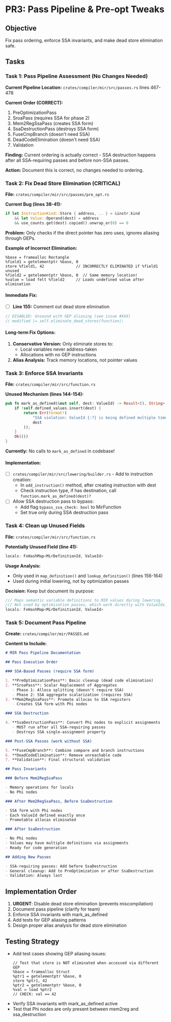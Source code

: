 # PR3: Pass Pipeline & Pre-opt Tweaks

## Objective

Fix pass ordering, enforce SSA invariants, and make dead store elimination safe.

## Tasks

### Task 1: Pass Pipeline Assessment (No Changes Needed)

**Current Pipeline Location:** `crates/compiler/mir/src/passes.rs` lines 467-478

**Current Order (CORRECT):**

1. PreOptimizationPass
2. SroaPass (requires SSA for phase 2)
3. Mem2RegSsaPass (creates SSA form)
4. SsaDestructionPass (destroys SSA form)
5. FuseCmpBranch (doesn't need SSA)
6. DeadCodeElimination (doesn't need SSA)
7. Validation

**Finding:** Current ordering is actually correct - SSA destruction happens
after all SSA-requiring passes and before non-SSA passes.

**Action:** Document this is correct, no changes needed to ordering.

### Task 2: Fix Dead Store Elimination (CRITICAL)

**File:** `crates/compiler/mir/src/passes/pre_opt.rs`

**Current Bug (lines 38-41):**

```rust
if let InstructionKind::Store { address, .. } = &instr.kind
    && let Value::Operand(dest) = address
    && use_counts.get(dest).copied().unwrap_or(0) == 0
```

**Problem:** Only checks if the direct pointer has zero uses, ignores aliasing
through GEPs.

**Example of Incorrect Elimination:**

```mir
%base = framealloc Rectangle
%field1 = getelementptr %base, 0
store %field1, 42              // INCORRECTLY ELIMINATED if %field1 unused
%field2 = getelementptr %base, 0  // Same memory location!
%value = load felt %field2     // Loads undefined value after elimination
```

#### Immediate Fix:

- [ ] **Line 155:** Comment out dead store elimination

```rust
// DISABLED: Unsound with GEP aliasing (see issue #XXX)
// modified |= self.eliminate_dead_stores(function);
```

#### Long-term Fix Options:

1. **Conservative Version:** Only eliminate stores to:
   - Local variables never address-taken
   - Allocations with no GEP instructions
2. **Alias Analysis:** Track memory locations, not pointer values

### Task 3: Enforce SSA Invariants

**File:** `crates/compiler/mir/src/function.rs`

**Unused Mechanism (lines 144-154):**

```rust
pub fn mark_as_defined(&mut self, dest: ValueId) -> Result<(), String> {
    if !self.defined_values.insert(dest) {
        return Err(format!(
            "SSA violation: ValueId {:?} is being defined multiple times",
            dest
        ));
    }
    Ok(())
}
```

**Currently:** No calls to `mark_as_defined` in codebase!

#### Implementation:

- [ ] `crates/compiler/mir/src/lowering/builder.rs` - Add to instruction
      creation:
  - In `add_instruction()` method, after creating instruction with dest
  - Check instruction type, if has destination, call
    `function.mark_as_defined(dest)?`
- [ ] Allow SSA destruction pass to bypass:
  - Add flag `bypass_ssa_check: bool` to MirFunction
  - Set true only during SSA destruction pass

### Task 4: Clean up Unused Fields

**File:** `crates/compiler/mir/src/function.rs`

**Potentially Unused Field (line 41):**

```rust
locals: FxHashMap<MirDefinitionId, ValueId>
```

**Usage Analysis:**

- Only used in `map_definition()` and `lookup_definition()` (lines 156-164)
- Used during initial lowering, not by optimization passes

**Decision:** Keep but document its purpose:

```rust
/// Maps semantic variable definitions to MIR values during lowering.
/// Not used by optimization passes, which work directly with ValueIds.
locals: FxHashMap<MirDefinitionId, ValueId>
```

### Task 5: Document Pass Pipeline

**Create:** `crates/compiler/mir/PASSES.md`

**Content to Include:**

```markdown
# MIR Pass Pipeline Documentation

## Pass Execution Order

### SSA-Based Passes (require SSA form)

1. **PreOptimizationPass**: Basic cleanup (dead code elimination)
2. **SroaPass**: Scalar Replacement of Aggregates
   - Phase 1: Alloca splitting (doesn't require SSA)
   - Phase 2: SSA aggregate scalarization (requires SSA)
3. **Mem2RegSsaPass**: Promote allocas to SSA registers
   - Creates SSA form with Phi nodes

### SSA Destruction

4. **SsaDestructionPass**: Convert Phi nodes to explicit assignments
   - MUST run after all SSA-requiring passes
   - Destroys SSA single-assignment property

### Post-SSA Passes (work without SSA)

5. **FuseCmpBranch**: Combine compare and branch instructions
6. **DeadCodeElimination**: Remove unreachable code
7. **Validation**: Final structural validation

## Pass Invariants

### Before Mem2RegSsaPass

- Memory operations for locals
- No Phi nodes

### After Mem2RegSsaPass, Before SsaDestruction

- SSA form with Phi nodes
- Each ValueId defined exactly once
- Promotable allocas eliminated

### After SsaDestruction

- No Phi nodes
- Values may have multiple definitions via assignments
- Ready for code generation

## Adding New Passes

- SSA-requiring passes: Add before SsaDestruction
- General cleanup: Add to PreOptimization or after SsaDestruction
- Validation: Always last
```

## Implementation Order

1. **URGENT**: Disable dead store elimination (prevents miscompilation)
2. Document pass pipeline (clarify for team)
3. Enforce SSA invariants with mark_as_defined
4. Add tests for GEP aliasing patterns
5. Design proper alias analysis for dead store elimination

## Testing Strategy

- Add test cases showing GEP aliasing issues:
  ```mir
  // Test that store is NOT eliminated when accessed via different GEP
  %base = framealloc Struct
  %ptr1 = getelementptr %base, 0
  store %ptr1, 42
  %ptr2 = getelementptr %base, 0
  %val = load %ptr2
  // CHECK: val == 42
  ```
- Verify SSA invariants with mark_as_defined active
- Test that Phi nodes are only present between mem2reg and ssa_destruction

